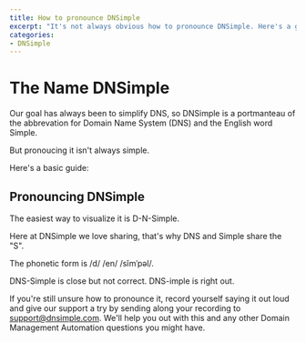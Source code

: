 ```yaml
---
title: How to pronounce DNSimple
excerpt: "It's not always obvious how to pronounce DNSimple. Here's a guide."
categories:
- DNSimple
---
```


# The Name DNSimple

Our goal has always been to simplify DNS, so DNSimple is a portmanteau of the abbrevation for Domain Name System (DNS) and the English word Simple.

But pronoucing it isn't always simple.

Here's a basic guide:

## Pronouncing DNSimple

The easiest way to visualize it is D-N-Simple.

Here at DNSimple we love sharing, that's why DNS and Simple share the "S".

The phonetic form is /d/ /en/ /sĭmˈpəl/.

DNS-Simple is close but not correct.
DNS-imple is right out.

If you're still unsure how to pronounce it, record yourself saying it out loud and give our support a try by sending along your recording to support@dnsimple.com. We'll help you out with this and any other Domain Management Automation questions you might have.
